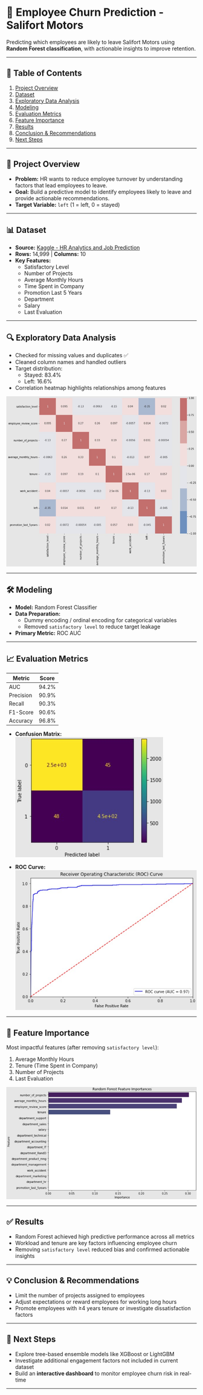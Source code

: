 # 🚀 Employee Churn Prediction - Salifort Motors

Predicting which employees are likely to leave Salifort Motors using **Random Forest classification**, with actionable insights to improve retention.  

---

## 📌 Table of Contents
1. [Project Overview](#project-overview)  
2. [Dataset](#dataset)  
3. [Exploratory Data Analysis](#exploratory-data-analysis)  
4. [Modeling](#modeling)  
5. [Evaluation Metrics](#evaluation-metrics)  
6. [Feature Importance](#feature-importance)  
7. [Results](#results)  
8. [Conclusion & Recommendations](#conclusion--recommendations)  
9. [Next Steps](#next-steps)  

---

## 📝 Project Overview
- **Problem:** HR wants to reduce employee turnover by understanding factors that lead employees to leave.  
- **Goal:** Build a predictive model to identify employees likely to leave and provide actionable recommendations.  
- **Target Variable:** `left` (1 = left, 0 = stayed)

---

## 📊 Dataset
- **Source:** [Kaggle - HR Analytics and Job Prediction](https://www.kaggle.com/datasets/mfaisalqureshi/hr-analytics-and-job-prediction/data)  
- **Rows:** 14,999 | **Columns:** 10  
- **Key Features:**  
  - Satisfactory Level  
  - Number of Projects  
  - Average Monthly Hours  
  - Time Spent in Company  
  - Promotion Last 5 Years  
  - Department  
  - Salary  
  - Last Evaluation  

---

## 🔍 Exploratory Data Analysis
- Checked for missing values and duplicates ✅  
- Cleaned column names and handled outliers  
- Target distribution:  
  - Stayed: 83.4%  
  - Left: 16.6%  
- Correlation heatmap highlights relationships among features  

![Correlation Heatmap](images/correlation_heatmap.jpg)  

---

## 🛠 Modeling
- **Model:** Random Forest Classifier  
- **Data Preparation:**  
  - Dummy encoding / ordinal encoding for categorical variables  
  - Removed `satisfactory level` to reduce target leakage  
- **Primary Metric:** ROC AUC  

---

## 📈 Evaluation Metrics
| Metric     | Score |
|------------|-------|
| AUC        | 94.2% |
| Precision  | 90.9% |
| Recall     | 90.3% |
| F1-Score   | 90.6% |
| Accuracy   | 96.8% |

- **Confusion Matrix:**  
![Confusion Matrix](images/confusion_matrix.jpg)  

- **ROC Curve:**  
![ROC Curve](images/roc_curve.jpg)  

---

## 🌟 Feature Importance
Most impactful features (after removing `satisfactory level`):  
1. Average Monthly Hours  
2. Tenure (Time Spent in Company)  
3. Number of Projects  
4. Last Evaluation  

![Feature Importance](images/feature_importance.jpg)  

---

## ✅ Results
- Random Forest achieved high predictive performance across all metrics  
- Workload and tenure are key factors influencing employee churn  
- Removing `satisfactory level` reduced bias and confirmed actionable insights  

---

## 💡 Conclusion & Recommendations
- Limit the number of projects assigned to employees  
- Adjust expectations or reward employees for working long hours  
- Promote employees with ≥4 years tenure or investigate dissatisfaction factors  

---

## 🔮 Next Steps
- Explore tree-based ensemble models like XGBoost or LightGBM  
- Investigate additional engagement factors not included in current dataset  
- Build an **interactive dashboard** to monitor employee churn risk in real-time  

---
